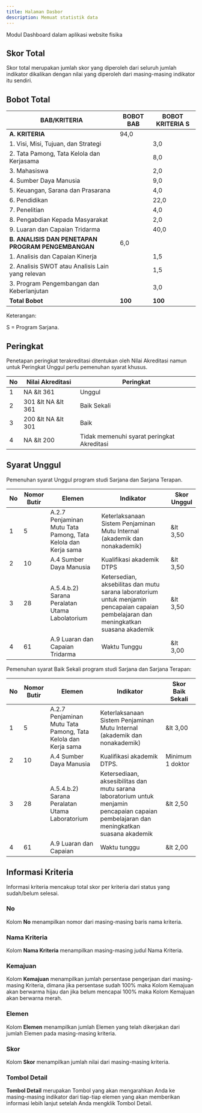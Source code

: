 ```yaml
---
title: Halaman Dasbor
description: Memuat statistik data
---
```


Modul Dashboard dalam aplikasi website fisika

## Skor Total

Skor total merupakan jumlah skor yang diperoleh dari seluruh jumlah indikator dikalikan dengan nilai yang diperoleh dari masing-masing indikator itu sendiri.

## Bobot Total

| BAB/KRITERIA                                       | BOBOT BAB | BOBOT KRITERIA S |
| -------------------------------------------------- | --------- | ---------------- |
| **A. KRITERIA**                                    | 94,0      |
| 1. Visi, Misi, Tujuan, dan Strategi                |           | 3,0              |
| 2. Tata Pamong, Tata Kelola dan Kerjasama          |           | 8,0              |
| 3. Mahasiswa                                       |           | 2,0              |
| 4. Sumber Daya Manusia                             |           | 9,0              |
| 5. Keuangan, Sarana dan Prasarana                  |           | 4,0              |
| 6. Pendidikan                                      |           | 22,0             |
| 7. Penelitian                                      |           | 4,0              |
| 8. Pengabdian Kepada Masyarakat                    |           | 2,0              |
| 9. Luaran dan Capaian Tridarma                     |           | 40,0             |
| **B. ANALISIS DAN PENETAPAN PROGRAM PENGEMBANGAN** | 6,0       |
| 1. Analisis dan Capaian Kinerja                    |           | 1,5              |
| 2. Analisis SWOT atau Analisis Lain yang relevan   |           | 1,5              |
| 3. Program Pengembangan dan Keberlanjutan          |           | 3,0              |
| **Total Bobot**                                    | **100**   | **100**          |

Keterangan:

S = Program Sarjana.

## Peringkat

Penetapan peringkat terakreditasi ditentukan oleh Nilai Akreditasi namun untuk Peringkat Unggul perlu pemenuhan syarat khusus.

| No  | Nilai Akreditasi           | Peringkat                                  |
| --- | -------------------------- | ------------------------------------------ |
| 1   | NA &amp;lt 361             | Unggul                                     |
| 2   | 301 &amp;lt NA &amp;lt 361 | Baik Sekali                                |
| 3   | 200 &amp;lt NA &amp;lt 301 | Baik                                       |
| 4   | NA &amp;lt 200             | Tidak memenuhi syarat peringkat Akreditasi |

## Syarat Unggul

Pemenuhan syarat Unggul program studi Sarjana dan Sarjana Terapan.

| No  | Nomor Butir | Elemen                                                        | Indikator                                                                                                                              | Skor Unggul  |
| --- | ----------- | ------------------------------------------------------------- | -------------------------------------------------------------------------------------------------------------------------------------- | ------------ |
| 1   | 5           | A.2.7 Penjaminan Mutu Tata Pamong, Tata Kelola dan Kerja sama | Keterlaksanaan Sistem Penjaminan Mutu Internal (akademik dan nonakademik)                                                              | &amp;lt 3,50 |
| 2   | 10          | A.4 Sumber Daya Manusia                                       | Kualifikasi akademik DTPS                                                                                                              | &amp;lt 3,50 |
| 3   | 28          | A.5.4.b.2) Sarana Peralatan Utama Labolatorium                | Ketersedian, aksebilitas dan mutu sarana laboratorium untuk menjamin pencapaian capaian pembelajaran dan meningkatkan suasana akademik | &amp;lt 3,50 |
| 4   | 61          | A.9 Luaran dan Capaian Tridarma                               | Waktu Tunggu                                                                                                                           | &amp;lt 3,00 |

Pemenuhan syarat Baik Sekali program studi Sarjana dan Sarjana Terapan:

| No  | Nomor Butir | Elemen                                                        | Indikator                                                                                                                                 | Skor Baik Sekali |
| --- | ----------- | ------------------------------------------------------------- | ----------------------------------------------------------------------------------------------------------------------------------------- | ---------------- |
| 1   | 5           | A.2.7 Penjaminan Mutu Tata Pamong, Tata Kelola dan Kerja sama | Keterlaksanaan Sistem Penjaminan Mutu Internal (akademik dan nonakademik)                                                                 | &amp;lt 3,00     |
| 2   | 10          | A.4 Sumber Daya Manusia                                       | Kualifikasi akademik DTPS.                                                                                                                | Minimum 1 doktor |
| 3   | 28          | A.5.4.b.2) Sarana Peralatan Utama Laboratorium                | Ketersediaan, aksesibilitas dan mutu sarana laboratorium untuk menjamin pencapaian capaian pembelajaran dan meningkatkan suasana akademik | &amp;lt 2,50     |
| 4   | 61          | A.9 Luaran dan Capaian                                        | Waktu tunggu                                                                                                                              | &amp;lt 2,00     |

## Informasi Kriteria

Informasi kriteria mencakup total skor per kriteria dari status yang sudah/belum selesai.

### No

Kolom **No** menampilkan nomor dari masing-masing baris nama kriteria.

### Nama Kriteria

Kolom **Nama Kriteria** menampilkan masing-masing judul Nama Kriteria.

### Kemajuan

Kolom **Kemajuan** menampilkan jumlah persentase pengerjaan dari masing-masing Kriteria, dimana jika persentase sudah 100% maka Kolom Kemajuan akan berwarma hijau dan jika belum mencapai 100% maka Kolom Kemajuan akan berwarna merah.

### Elemen

Kolom **Elemen** menampilkan jumlah Elemen yang telah dikerjakan dari jumlah Elemen pada masing-masing kriteria.

### Skor

Kolom **Skor** menampilkan jumlah nilai dari masing-masing kriteria.

### Tombol Detail

**Tombol Detail** merupakan Tombol yang akan mengarahkan Anda ke masing-masing indikator dari tiap-tiap elemen yang akan memberikan informasi lebih lanjut setelah Anda mengklik Tombol Detail.
